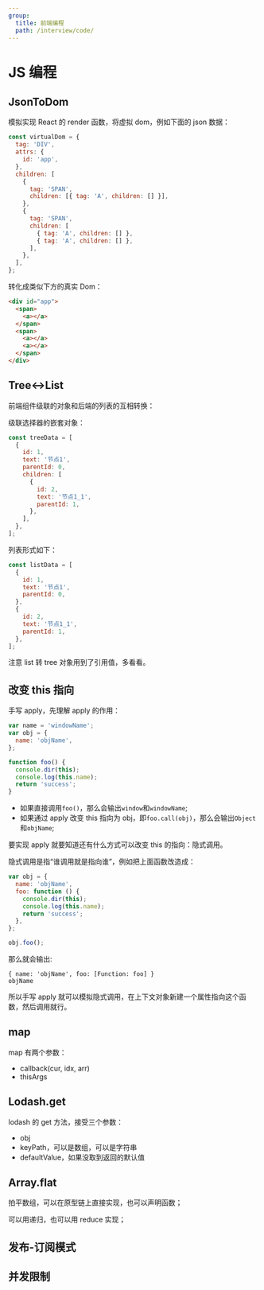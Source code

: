 ```yaml
---
group:
  title: 前端编程
  path: /interview/code/
---
```


# JS 编程

## JsonToDom

模拟实现 React 的 render 函数，将虚拟 dom，例如下面的 json 数据：

```js
const virtualDom = {
  tag: 'DIV',
  attrs: {
    id: 'app',
  },
  children: [
    {
      tag: 'SPAN',
      children: [{ tag: 'A', children: [] }],
    },
    {
      tag: 'SPAN',
      children: [
        { tag: 'A', children: [] },
        { tag: 'A', children: [] },
      ],
    },
  ],
};
```

转化成类似下方的真实 Dom：

```html
<div id="app">
  <span>
    <a></a>
  </span>
  <span>
    <a></a>
    <a></a>
  </span>
</div>
```

<code src='./JsonToDom.jsx'></code>

## Tree<->List

前端组件级联的对象和后端的列表的互相转换：

级联选择器的嵌套对象：

```js
const treeData = [
  {
    id: 1,
    text: '节点1',
    parentId: 0,
    children: [
      {
        id: 2,
        text: '节点1_1',
        parentId: 1,
      },
    ],
  },
];
```

列表形式如下：

```js
const listData = [
  {
    id: 1,
    text: '节点1',
    parentId: 0,
  },
  {
    id: 2,
    text: '节点1_1',
    parentId: 1,
  },
];
```

注意 list 转 tree 对象用到了引用值，多看看。 <code src='./treeAndList'></code>

## 改变 this 指向

手写 apply，先理解 apply 的作用：

```js
var name = 'windowName';
var obj = {
  name: 'objName',
};

function foo() {
  console.dir(this);
  console.log(this.name);
  return 'success';
}
```

- 如果直接调用`foo()`，那么会输出`window`和`windowName`;
- 如果通过 apply 改变 this 指向为 obj，即`foo.call(obj)`，那么会输出`Object`和`objName`;

要实现 apply 就要知道还有什么方式可以改变 this 的指向：隐式调用。

隐式调用是指“谁调用就是指向谁”，例如把上面函数改造成：

```js
var obj = {
  name: 'objName',
  foo: function () {
    console.dir(this);
    console.log(this.name);
    return 'success';
  },
};

obj.foo();
```

那么就会输出:

```text
{ name: 'objName', foo: [Function: foo] }
objName
```

所以手写 apply 就可以模拟隐式调用，在上下文对象新建一个属性指向这个函数，然后调用就行。

<code src='./this.jsx'></code>

## map

map 有两个参数：

- callback(cur, idx, arr)
- thisArgs

<code src='./map.jsx'></code>

## Lodash.get

lodash 的 get 方法，接受三个参数：

- obj
- keyPath，可以是数组，可以是字符串
- defaultValue，如果没取到返回的默认值

<code src='./get.jsx'></code>

## Array.flat

拍平数组，可以在原型链上直接实现，也可以声明函数；

可以用递归，也可以用 reduce 实现；

<code src='./flat.jsx'></code>

## 发布-订阅模式

<code src='./EventEmitter.jsx'></code>

## 并发限制

<code src='./MultiRequest.jsx'></code>
